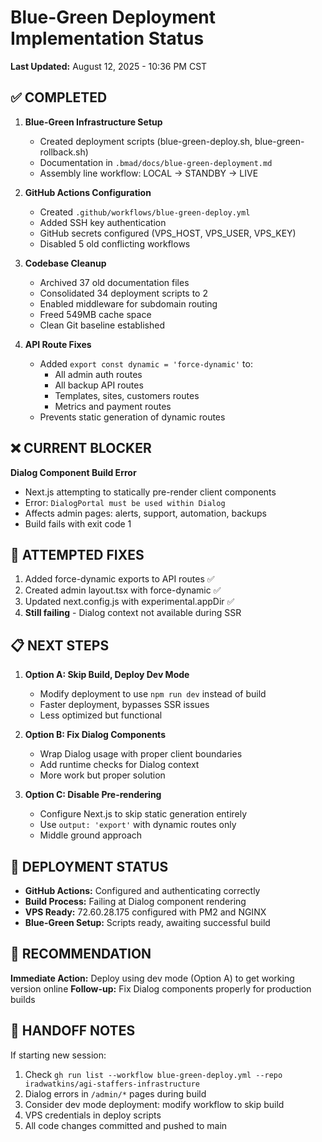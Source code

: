 # Blue-Green Deployment Implementation Status
**Last Updated:** August 12, 2025 - 10:36 PM CST

## ✅ COMPLETED
1. **Blue-Green Infrastructure Setup**
   - Created deployment scripts (blue-green-deploy.sh, blue-green-rollback.sh)
   - Documentation in `.bmad/docs/blue-green-deployment.md`
   - Assembly line workflow: LOCAL → STANDBY → LIVE

2. **GitHub Actions Configuration**
   - Created `.github/workflows/blue-green-deploy.yml`
   - Added SSH key authentication
   - GitHub secrets configured (VPS_HOST, VPS_USER, VPS_KEY)
   - Disabled 5 old conflicting workflows

3. **Codebase Cleanup**
   - Archived 37 old documentation files
   - Consolidated 34 deployment scripts to 2
   - Enabled middleware for subdomain routing
   - Freed 549MB cache space
   - Clean Git baseline established

4. **API Route Fixes**
   - Added `export const dynamic = 'force-dynamic'` to:
     - All admin auth routes
     - All backup API routes  
     - Templates, sites, customers routes
     - Metrics and payment routes
   - Prevents static generation of dynamic routes

## ❌ CURRENT BLOCKER
**Dialog Component Build Error**
- Next.js attempting to statically pre-render client components
- Error: `DialogPortal must be used within Dialog`
- Affects admin pages: alerts, support, automation, backups
- Build fails with exit code 1

## 🔧 ATTEMPTED FIXES
1. Added force-dynamic exports to API routes ✅
2. Created admin layout.tsx with force-dynamic ✅
3. Updated next.config.js with experimental.appDir ✅
4. **Still failing** - Dialog context not available during SSR

## 📋 NEXT STEPS
1. **Option A: Skip Build, Deploy Dev Mode**
   - Modify deployment to use `npm run dev` instead of build
   - Faster deployment, bypasses SSR issues
   - Less optimized but functional

2. **Option B: Fix Dialog Components**
   - Wrap Dialog usage with proper client boundaries
   - Add runtime checks for Dialog context
   - More work but proper solution

3. **Option C: Disable Pre-rendering**
   - Configure Next.js to skip static generation entirely
   - Use `output: 'export'` with dynamic routes only
   - Middle ground approach

## 🚀 DEPLOYMENT STATUS
- **GitHub Actions:** Configured and authenticating correctly
- **Build Process:** Failing at Dialog component rendering
- **VPS Ready:** 72.60.28.175 configured with PM2 and NGINX
- **Blue-Green Setup:** Scripts ready, awaiting successful build

## 📝 RECOMMENDATION
**Immediate Action:** Deploy using dev mode (Option A) to get working version online
**Follow-up:** Fix Dialog components properly for production builds

## 🔄 HANDOFF NOTES
If starting new session:
1. Check `gh run list --workflow blue-green-deploy.yml --repo iradwatkins/agi-staffers-infrastructure`
2. Dialog errors in `/admin/*` pages during build
3. Consider dev mode deployment: modify workflow to skip build
4. VPS credentials in deploy scripts
5. All code changes committed and pushed to main